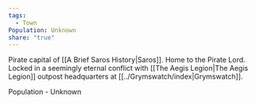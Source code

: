 ```yaml
---
tags:
  - Town
Population: Unknown
share: "true"
---
```


Pirate capital of [[A Brief Saros History|Saros]]. Home to the Pirate Lord. Locked in a seemingly eternal conflict with [[The Aegis Legion|The Aegis Legion]] outpost headquarters at [[../Grymswatch/index|Grymswatch]]. 

Population - Unknown